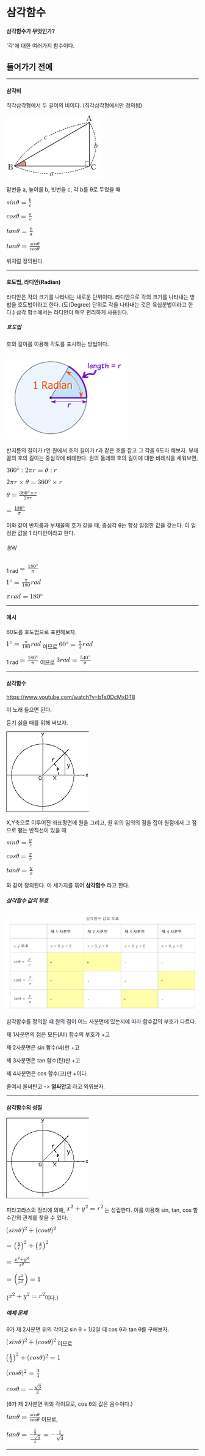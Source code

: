 # 삼각함수
#### 삼각함수가 무엇인가?
'각'에 대한 여러가지 함수이다.
## 들어가기 전에
* * *
#### 삼각비
직각삼각형에서 두 길이의 비이다. (직각삼각형에서만 정의됨)


![Example Image](images/Tri-ratio.png)

밑변을 a, 높이를 b, 빗변을 c, 각 b를 θ로 두었을 때

![Example Image](images/sin.png)

![Example Image](images/cos.png)

![Example Image](images/tan.png)

![Example Image](images/tan2.png)

위처럼 정의된다.
* * *
#### 호도법, 라디안(Radian)
라디안은 각의 크기를 나타내는 새로운 단위이다. 라디안으로 각의 크기를 나타내는 방법을 호도법이라고 한다. (도(Degree) 단위로 각을 나타내는 것은 육십분법이라고 한다.) 삼각 함수에서는 라디안이 매우 편리하게 사용된다.
##### 호도법
호의 길이를 이용해 각도를 표시하는 방법이다.

![Example Image](images/Radian.png)

반지름의 길이가 r인 원에서 호의 길이가 r과 같은 호를 잡고 그 각을 θ도라 해보자. 부채꼴의 호의 길이는 중심각에 비례한다.
원의 둘레와 호의 길이에 대한 비례식을 세워보면,

![Example Image](images/RadianProve.png)

![Example Image](images/radProv1.png)

![Example Image](images/radProv2.png)

![Example Image](images/radProv3.png)

이와 같이 반지름과 부채꼴의 호가 같을 때, 중심각 θ는 항상 일정한 값을 갖는다. 이 일정한 값을 1 라디안이라고 한다.


###### 정리
1 rad ![Example Image](images/radProv3.png)

![Example Image](images/1D2Rad.png)

![Example Image](images/piRad.png)
* * *
#### 예시
60도를 호도법으로 표현해보자.

![Example Image](images/1D2Rad.png) 이므로
![Example Image](images/ex1.png)

1 rad ![Example Image](images/radProv3.png)
이므로
![Example Image](images/ex2.png)
* * *
#### 삼각함수

https://www.youtube.com/watch?v=bTs0DcMxDT8

이 노래 들으면 된다.

듣기 싫을 때를 위해 써보자.

![Example Image](images/tri-circle.png)

X,Y축으로 이루어진 좌표평면에 원을 그리고, 원 위의 임의의 점을 잡아 원점에서 그 점으로 뻗는 반직선이 있을 때

![Example Image](images/sinf.png)

![Example Image](images/cosf.png)

![Example Image](images/tanf.png)

와 같이 정의된다. 이 세가지를 묶어 **삼각함수** 라고 한다.

##### 삼각함수 값의 부호
![Example Image](images/sign.png)

삼각함수를 정의할 때 원의 점이 어느 사분면에 있는지에 따라 함수값의 부호가 다르다.

제 1사분면의 점은 모든(All) 함수의 부호가 +고

제 2사분면은 sin 함수(싸)만 +고

제 3사분면은 tan 함수(탄)만 +고

제 4사분면은 cos 함수(코)만 +이다.

줄여서 올싸탄코 -> **얼싸안고** 라고 외워보자.

* * *
#### 삼각함수의 성질
![Example Image](images/tri-circle.png)

피타고라스의 정리에 의해, ![phyta](images/pythagoras.png) 는 성립한다. 이를 이용해 sin, tan, cos 함수간의 관계를 찾을 수 있다.

![ex](images/sinpcos.png)

![ex](images/sinpcos2.png)

![ex](images/sinpcos3.png)

![ex](images/sinpcos4.png)

(![phyta](images/pythagoras.png)이다.)

##### 예제 문제

θ가 제 2사분면 위의 각이고 sin θ = 1/2일 때 cos θ과 tan θ를 구해보자.

![ex](images/sinpcos.png) 이므로

![ex](images/triex1.png)

![ex](images/triex2.png)

![ex](images/triex3.png)

(θ가 제 2사분면 위의 각이므로, cos θ의 값은 음수이다.)

![Example Image](images/tan2.png) 이므로,

![ex](images/triex4.png)

* * *
